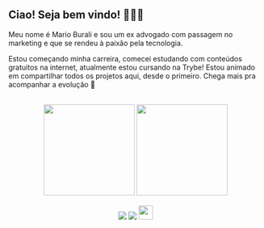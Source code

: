 ## Ciao! Seja bem vindo! 🚀🚀🚀

Meu nome é Mario Burali e sou um ex advogado com passagem no marketing e que se rendeu à paixão pela tecnologia.

Estou começando minha carreira, comecei estudando com conteúdos gratuitos na internet, atualmente estou cursando na Trybe! 
Estou animado em compartilhar todos os projetos aqui, desde o primeiro.
Chega mais pra acompanhar a evolução 🌱

<br>

<!-- GITHUB STATUS -->
<div align="center">
  <img height="180em" src="https://github-readme-stats.vercel.app/api?username=marioburali&show_icons=true&theme=dark&include_all_commits=true&count_private=true"/>
  <img height="180em" src="https://github-readme-stats.vercel.app/api/top-langs/?username=marioburali&layout=compact&langs_count=10&theme=dark"/>

  <!-- TEMAS: dark, radical, merko, gruvbox, tokyonight, onedark, cobalt, synthwave, highcontrast, dracula -->
</div>

<br>

<!-- REDES SOCIAIS -->
<div align="center">
  <a href="https://instagram.com/marioburali" target="_blank"><img src="https://img.shields.io/badge/-Instagram-%23E4405F?style=for-the-badge&logo=instagram&logoColor=white" target="_blank"></a>
  <a href="https://www.linkedin.com/in/marioaugustoburali/" target="_blank"><img src="https://img.shields.io/badge/-LinkedIn-%230077B5?style=for-the-badge&logo=linkedin&logoColor=white" target="_blank"></a>  
   <a href="mailto:marioaugustoburali@gmail.com" target="_blank"><img src="https://play-lh.googleusercontent.com/D1Dz2BjPYev_oyksKXsdtAS66a_2Ql-sklpzTnwR9lqnDG_P5lAJEtfR70FudJ0XMA=s48-rw" style='width: 28px' target="_blank"></a>  
  
</div>
